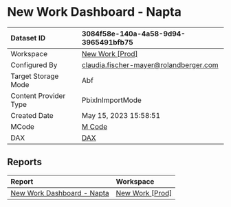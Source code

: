 



# New Work Dashboard - Napta

|Dataset ID|3084f58e-140a-4a58-9d94-3965491bfb75|
| :--- | :--- |
|Workspace|[New Work [Prod]](../Workspaces/New-Work-[Prod].md)|
|Configured By|claudia.fischer-mayer@rolandberger.com|
|Target Storage Mode|Abf|
|Content Provider Type|PbixInImportMode|
|Created Date|May 15, 2023 15:58:51|
|MCode|[M Code](./New-Work-Dashboard---Napta/mcode.md)|
|DAX|[DAX](./New-Work-Dashboard---Napta/dax.md)|

## Reports

|Report|Workspace|
| :--- | :--- |
|[New Work Dashboard - Napta](../Reports/New-Work-Dashboard---Napta.md)|[New Work [Prod]](../Workspaces/New-Work-[Prod].md)|
